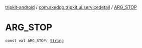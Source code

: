 [tripkit-android](../index.md) / [com.skedgo.tripkit.ui.servicedetail](index.md) / [ARG_STOP](./-a-r-g_-s-t-o-p.md)

# ARG_STOP

`const val ARG_STOP: `[`String`](https://kotlinlang.org/api/latest/jvm/stdlib/kotlin/-string/index.html)
